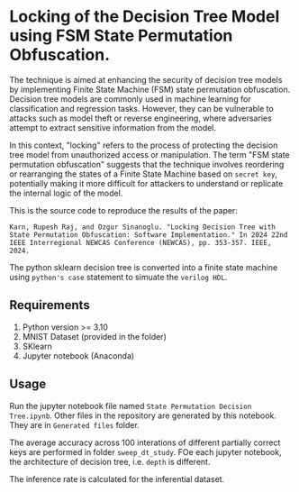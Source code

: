 # Locking of the Decision Tree Model using FSM State Permutation Obfuscation.

The technique is aimed at enhancing the security of decision tree models by implementing Finite State Machine (FSM) state permutation obfuscation. Decision tree models are commonly used in machine learning for classification and regression tasks. However, they can be vulnerable to attacks such as model theft or reverse engineering, where adversaries attempt to extract sensitive information from the model.

In this context, "locking" refers to the process of protecting the decision tree model from unauthorized access or manipulation. The term "FSM state permutation obfuscation" suggests that the technique involves reordering or rearranging the states of a Finite State Machine based on `secret key`, potentially making it more difficult for attackers to understand or replicate the internal logic of the model.

This is the source code to reproduce the results of the paper:

`Karn, Rupesh Raj, and Ozgur Sinanoglu. "Locking Decision Tree with State Permutation Obfuscation: Software Implementation." In 2024 22nd IEEE Interregional NEWCAS Conference (NEWCAS), pp. 353-357. IEEE, 2024.`

The python sklearn decision tree is converted into a finite state machine using `python's case` statement to simuate the `verilog HDL`.

## Requirements
1. Python version >= 3.10
2. MNIST Dataset (provided in the folder)
3. SKlearn
4. Jupyter notebook (Anaconda)

## Usage

Run the jupyter notebook file named `State Permutation Decision Tree.ipynb`. Other files in the repository are generated by this notebook. They are in `Generated files` folder.

The average accuracy across 100 interations of different partially correct keys are performed in folder `sweep_dt_study`. FOe each jupyter notebook, the architecture of decision tree, i.e. `depth` is different. 

The inference rate is calculated for the inferential dataset. 
